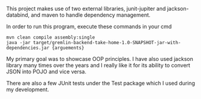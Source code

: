 This project makes use of two external libraries, junit-jupiter and jackson-databind, and maven to handle dependency management.

In order to run this program, execute these commands in your cmd

```
mvn clean compile assembly:single
java -jar target/gremlin-backend-take-home-1.0-SNAPSHOT-jar-with-dependencies.jar {arguements}
```

My primary goal was to showcase OOP principles.
I have also used jackson library many times over the years and I really like it for its ability to convert JSON into POJO and vice versa.

There are also a few JUnit tests under the Test package which I used during my development.
